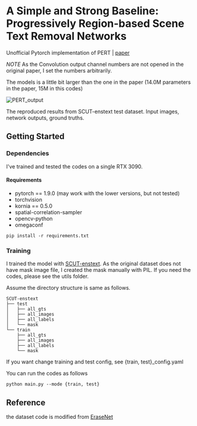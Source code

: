 # A Simple and Strong Baseline: Progressively Region-based Scene Text Removal Networks

Unofficial Pytorch implementation of PERT | [paper](https://arxiv.org/pdf/2106.13029.pdf)

*NOTE* As the Convolution output channel numbers are not opened in the original paper, I set the numbers arbitrarily.

The models is a little bit larger than the one in the paper (14.0M parameters in the paper, 15M in this codes)

![PERT_output](https://user-images.githubusercontent.com/25279765/128654640-46adae94-7103-4ca9-bac9-dfe9d62395ec.jpg)


The reproduced results from SCUT-enstext test dataset. Input images, network outputs, ground truths.

## Getting Started

### Dependencies

I've trained and tested the codes on a single RTX 3090.

#### Requirements
- pytorch == 1.9.0 (may work with the lower versions, but not tested)
- torchvision
- kornia == 0.5.0
- spatial-correlation-sampler
- opencv-python
- omegaconf

```
pip install -r requirements.txt
```

### Training

I trained the model with [SCUT-enstext](https://github.com/HCIILAB/SCUT-EnsText). As the original dataset does not have mask image file, I created the mask manually with PIL. If you need the codes, please see the utils folder.

Assume the directory structure is same as follows.

```
SCUT-enstext
├── test
│   ├── all_gts
│   ├── all_images
│   ├── all_labels
│   └── mask
└── train
    ├── all_gts
    ├── all_images
    ├── all_labels
    └── mask
```

If you want change training and test config, see {train, test}_config.yaml

You can run the codes as follows

```
python main.py --mode {train, test}
```

## Reference

the dataset code is modified from [EraseNet](https://github.com/lcy0604/EraseNet)